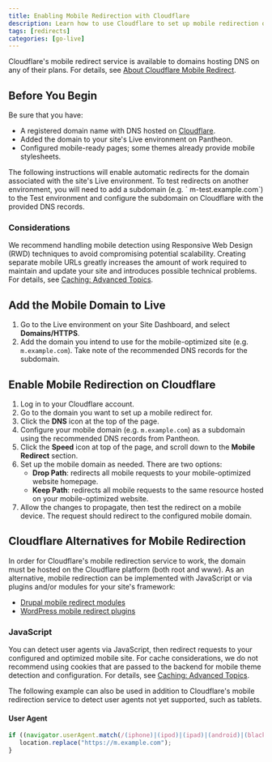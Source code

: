 ```yaml
---
title: Enabling Mobile Redirection with Cloudflare
description: Learn how to use Cloudflare to set up mobile redirection on your Drupal or WordPress site.
tags: [redirects]
categories: [go-live]
---
```


Cloudflare's mobile redirect service is available to domains hosting DNS on any of their plans. For details, see [About Cloudflare Mobile Redirect](https://support.cloudflare.com/hc/en-us/articles/200168336-About-Cloudflare-Mobile-Redirect).

## Before You Begin

Be sure that you have:

- A registered domain name with DNS hosted on [Cloudflare](https://www.cloudflare.com/a/sign-up).
- Added the domain to your site's Live environment on Pantheon.
- Configured mobile-ready pages; some themes already provide mobile stylesheets.

<Alert title="Note" type="info">
The following instructions will enable automatic redirects for the domain associated with the site's Live environment. To test redirects on another environment, you will need to add a subdomain (e.g. ` m-test.example.com`) to the Test environment and configure the subdomain on Cloudflare with the provided DNS records.
</Alert>

### Considerations
We recommend handling mobile detection using Responsive Web Design (RWD) techniques to avoid compromising potential scalability. Creating separate mobile URLs greatly increases the amount of work required to maintain and update your site and introduces possible technical problems. For details, see [Caching: Advanced Topics](/caching-advanced-topics/#device-detection).

## Add the Mobile Domain to Live
1. Go to the Live environment on your Site Dashboard, and select **Domains/HTTPS**.
2. Add the domain you intend to use for the mobile-optimized site (e.g. `m.example.com`). Take note of the recommended DNS records for the subdomain.

## Enable Mobile Redirection on Cloudflare
1. Log in to your Cloudflare account.
2. Go to the domain you want to set up a mobile redirect for.
3. Click the **DNS** icon at the top of the page.
4. Configure your mobile domain (e.g. `m.example.com`) as a subdomain using the recommended DNS records from Pantheon.
5. Click the **Speed** icon at top of the page, and scroll down to the **Mobile Redirect** section.
6. Set up the mobile domain as needed. There are two options:
	* **Drop Path**: redirects all mobile requests to your mobile-optimized website homepage.
	* **Keep Path**: redirects all mobile requests to the same resource hosted on your mobile-optimized website.
7. Allow the changes to propagate, then test the redirect on a mobile device. The request should redirect to the configured mobile domain.

## Cloudflare Alternatives for Mobile Redirection
In order for Cloudflare's mobile redirection service to work, the domain must be hosted on the Cloudflare platform (both root and www). As an alternative, mobile redirection can be implemented with JavaScript or via plugins and/or modules for your site's framework:

* [Drupal mobile redirect modules](https://www.drupal.org/project/project_module?f%5B0%5D=&f%5B1%5D=&f%5B2%5D=&f%5B3%5D=&f%5B4%5D=sm_field_project_type%3Afull&text=mobile+redirect&solrsort=iss_project_release_usage+desc&op=Search)
* [WordPress mobile redirect plugins](https://wordpress.org/plugins/tags/mobile-redirect)


### JavaScript
You can detect user agents via JavaScript, then redirect requests to your configured and optimized mobile site. For cache considerations, we do not recommend using cookies that are passed to the backend for mobile theme detection and configuration. For details, see [Caching: Advanced Topics](/caching-advanced-topics/#device-detection).

The following example can also be used in addition to Cloudflare's mobile redirection service to detect user agents not yet supported, such as tablets.

#### User Agent
```javascript
if ((navigator.userAgent.match(/(iphone)|(ipod)|(ipad)|(android)|(blackberry)|(windows phone)|(symbian)/i))){
   location.replace("https://m.example.com");
}
```
